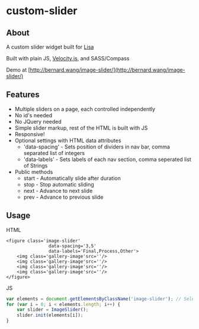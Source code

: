 # custom-slider	

## About
A custom slider widget built for [Lisa](https://github.com/LisaVuong)

Built with plain JS, [Velocity.js](http://julian.com/research/velocity/), and SASS/Compass

Demo at [http://bernard.wang/image-slider/](http://bernard.wang/image-slider/)

## Features
* Multiple sliders on a page, each controlled independently
* No id's needed
* No JQuery needed
* Simple slider markup, rest of the HTML is built with JS
* Responsive!
* Optional settings with HTML data attributes
  * 'data-spacing' - Sets position of dividers in nav bar, comma separated list of integers
  * 'data-labels' - Sets labels of each nav section, comma seperated list of Strings
* Public methods
	* start - Automatically slide after duration
	* stop - Stop automatic sliding
	* next - Advance to next slide
	* prev - Advance to previous slide
	
## Usage

HTML
```
<figure class='image-slider'
				data-spacing='3,5'
				data-labels='Final,Process,Other'>		
	<img class='gallery-image'src=''/>
	<img class='gallery-image'src=''/>
	<img class='gallery-image'src=''/>
	<img class='gallery-image'src=''/>
</figure>
```

JS
```javascript
var elements = document.getElementsByClassName('image-slider'); // Select every slider element
for (var i = 0; i < elements.length; i++) {											
	var slider = ImageSlider(); 																	// Create new Slider object
	slider.init(elements[i]); 																		// Initialize it
}
```